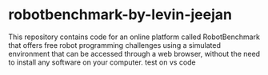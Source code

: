 # robotbenchmark-by-levin-jeejan
This repository contains code for an online platform called RobotBenchmark that offers free robot programming challenges using a simulated environment that can be accessed through a web browser, without the need to install any software on your computer.
test on vs code